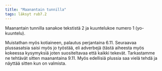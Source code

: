 ```yaml
---
title: "Maanantain tunnilla"
tags: läksyt rub7.2
---
```


Maanantain tunnilla sanakoe tekstistä 2 ja kuuntelukoe numero 1 (yo-kuuntelu). 

Muistathan myös kotiaineen, palautus perjantaina 6.11. Seuraavaa plussasatsia saisi myös jo työstää, eli adverbejä (tästä aiheesta myös kokeessa kysymyksiä joten suositeltavaa että kaikki tekevät. Tarkastamme ne tehtävät sitten maanantaina 9.11. Myös edellisiä plussia saa vielä tehdä ja näyttää sitten kun on valmista.